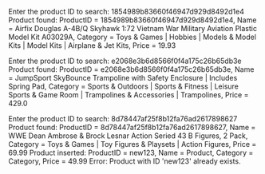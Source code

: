 Enter the product ID to search: 
1854989b83660f46947d929d8492d1e4
Product found: ProductID = 1854989b83660f46947d929d8492d1e4, Name = Airfix Douglas A-4B/Q Skyhawk 1:72 Vietnam War Military Aviation Plastic Model Kit A03029A, Category = Toys & Games | Hobbies | Models & Model Kits | Model Kits | Airplane & Jet Kits, Price = 19.93

Enter the product ID to search: 
e2068e3b6d8566f0f4a175c26b65db3e
Product found: ProductID = e2068e3b6d8566f0f4a175c26b65db3e, Name = JumpSport SkyBounce Trampoline with Safety Enclosure | Includes Spring Pad, Category = Sports & Outdoors | Sports & Fitness | Leisure Sports & Game Room | Trampolines & Accessories | Trampolines, Price = 429.0

Enter the product ID to search: 
8d78447af25f8b12fa76ad2617898627
Product found: ProductID = 8d78447af25f8b12fa76ad2617898627, Name = WWE Dean Ambrose & Brock Lesnar Action Seried 43 B Figures, 2 Pack, Category = Toys & Games | Toy Figures & Playsets | Action Figures, Price = 69.99
Product inserted: ProductID = new123, Name = Product, Category = Category, Price = 49.99
Error: Product with ID 'new123' already exists.
